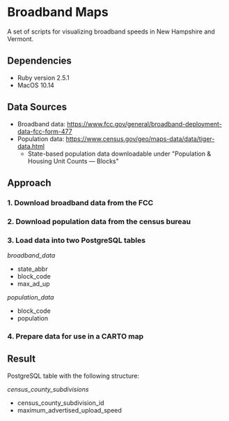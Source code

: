 # Broadband Maps

A set of scripts for visualizing broadband speeds in New Hampshire and Vermont.

## Dependencies

* Ruby version 2.5.1
* MacOS 10.14

## Data Sources

* Broadband data: https://www.fcc.gov/general/broadband-deployment-data-fcc-form-477
* Population data: https://www.census.gov/geo/maps-data/data/tiger-data.html
  * State-based population data downloadable under "Population & Housing Unit Counts — Blocks"


## Approach

### 1. Download broadband data from the FCC

### 2. Download population data from the census bureau

### 3. Load data into two PostgreSQL tables

*broadband_data*

* state_abbr
* block_code
* max_ad_up

*population_data*

* block_code
* population


### 4. Prepare data for use in a CARTO map


## Result

PostgreSQL table with the following structure:

*census_county_subdivisions*

* census_county_subdivision_id
* maximum_advertised_upload_speed
